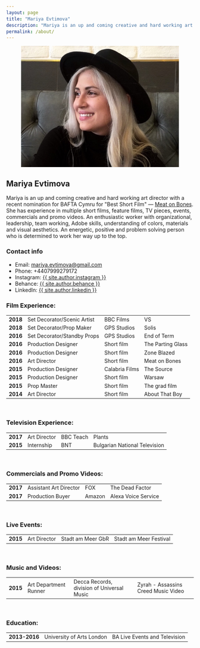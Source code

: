 ```yaml
---
layout: page
title: "Mariya Evtimova"
description: "Mariya is an up and coming creative and hard working art director with a recent nomination for BAFTA Cymru for ‘best short film’ — Meat on Bones. An energetic, positive and problem solving person who is determined to work her way up to the top."
permalink: /about/
---
```

<figure>
<img src="/assets/img/mariya.jpg">
</figure>

## Mariya Evtimova

Mariya is an up and coming creative and hard working art director with a recent nomination for BAFTA Cymru for "Best Short Film" — [Meat on Bones](/portfolio/film-meatonbones/). She has experience in multiple short films, feature films, TV pieces, events, commercials and promo videos. An enthusiastic worker with organizational, leadership, team working, Adobe skills, understanding of colors, materials and visual aesthetics. An energetic, positive and problem solving person who is determined to work her way up to the top.

### Contact info

- Email: <a href="/contact/">mariya.evtimova@gmail.com</a>
- Phone: +4407999279172
- Instagram: <a href="https://instagram.com/{{ site.author.instagram }}">{{ site.author.instagram }}</a>
- Behance: <a href="https://behance.com/{{ site.author.behance }}">{{ site.author.behance }}</a>
- LinkedIn: <a href="https://linkedin.com/{{ site.author.linkedin }}">{{ site.author.linkedin }}</a>

### Film Experience:

<table>
<tr>
<td><strong>2018</strong></td>
<td>Set Decorator/Scenic Artist</td>
<td>BBC Films</td>
<td>VS</td>
</tr>
<tr>
<td><strong>2018</strong></td>
<td>Set Decorator/Prop Maker</td>
<td>GPS Studios</td>
<td>Solis</td>
</tr>
<tr>
<td><strong>2016</strong></td>
<td>Set Decorator/Standby Props</td>
<td>GPS Studios</td>
<td>End of Term</td>
</tr>
<tr>
<td><strong>2016</strong></td>
<td>Production Designer</td>
<td>Short film</td>
<td>The Parting Glass</td>
</tr>
<tr>
<td><strong>2016</strong></td>
<td>Production Designer</td>
<td>Short film</td>
<td>Zone Blazed</td>
</tr>
<tr>
<td><strong>2016</strong></td>
<td>Art Director</td>
<td>Short film</td>
<td>Meat on Bones</td>
</tr>
<tr>
<td><strong>2015</strong></td>
<td>Production Designer</td>
<td>Calabria Films</td>
<td>The Source</td>
</tr>
<tr>
<td><strong>2015</strong></td>
<td>Production Designer</td>
<td>Short film</td>
<td>Warsaw</td>
</tr>
<tr>
<td><strong>2015</strong></td>
<td>Prop Master</td>
<td>Short film</td>
<td>The grad film</td>
</tr>
<tr>
<td><strong>2014</strong></td>
<td>Art Director</td>
<td>Short film</td>
<td>About That Boy</td>
</tr>
</table>
<p>&nbsp;</p>

### Television Experience:

<table>
<tr>
<td><strong>2017</strong></td>
<td>Art Director</td>
<td>BBC Teach</td>
<td>Plants</td>
</tr>
<tr>
<td><strong>2015</strong></td>
<td>Internship</td>
<td>BNT</td>
<td>Bulgarian National Television</td>
</tr>
</table>
<p>&nbsp;</p>

### Commercials and Promo Videos:

<table>
<tr>
<td><strong>2017</strong></td>
<td>Assistant Art Director</td>
<td>FOX</td>
<td>The Dead Factor</td>
</tr>
<tr>
<td><strong>2017</strong></td>
<td>Production Buyer</td>
<td>Amazon</td>
<td>Alexa Voice Service</td>
</tr>
</table>
<p>&nbsp;</p>

### Live Events:

<table>
<tr>
<td><strong>2015</strong></td>
<td>Art Director</td>
<td>Stadt am Meer GbR</td>
<td>Stadt am Meer Festival</td>
</tr>
</table>
<p>&nbsp;</p>

### Music and Videos:

<table>
<tr>
<td><strong>2015</strong></td>
<td>Art Department Runner</td>
<td>Decca Records, division of Universal Music</td>
<td>Zyrah - Assassins Creed Music Video</td>
</tr>
</table>
<p>&nbsp;</p>

### Education:

<table>
<tr>
<td><strong>2013-2016</strong></td>
<td>University of Arts London</td>
<td>BA Live Events and Television</td>
</tr>
</table>